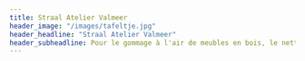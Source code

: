 ```yaml
---
title: Straal Atelier Valmeer
header_image: "/images/tafeltje.jpg"
header_headline: "Straal Atelier Valmeer"
header_subheadline: Pour le gommage à l'air de meubles en bois, le nettoyage de pièces industrielles, le grenaillage d'objets en fonte, de pièces automobiles et plus encore.
---
```

